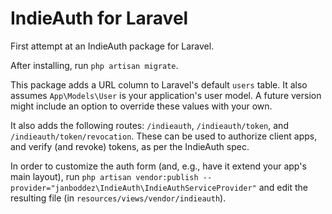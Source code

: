 # IndieAuth for Laravel

First attempt at an IndieAuth package for Laravel.

After installing, run `php artisan migrate`.

This package adds a URL column to Laravel's default `users` table. It also assumes `App\Models\User` is your application's user model. A future version might include an option to override these values with your own.

It also adds the following routes: `/indieauth`, `/indieauth/token`, and `/indieauth/token/revocation`. These can be used to authorize client apps, and verify (and revoke) tokens, as per the IndieAuth spec.

In order to customize the auth form (and, e.g., have it extend your app's main layout), run `php artisan vendor:publish --provider="janboddez\IndieAuth\IndieAuthServiceProvider"` and edit the resulting file (in `resources/views/vendor/indieauth`).
